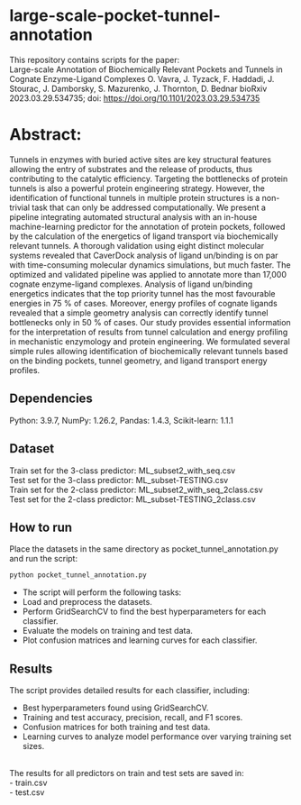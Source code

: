 # large-scale-pocket-tunnel-annotation
This repository contains scripts for the paper:<br>
Large-scale Annotation of Biochemically Relevant Pockets and Tunnels in Cognate Enzyme-Ligand Complexes
O. Vavra, J. Tyzack, F. Haddadi, J. Stourac, J. Damborsky, S. Mazurenko, J. Thornton, D. Bednar
bioRxiv 2023.03.29.534735; doi: https://doi.org/10.1101/2023.03.29.534735

# Abstract:
Tunnels in enzymes with buried active sites are key structural features allowing the entry of substrates and the release of products, thus contributing to the catalytic efficiency. Targeting the bottlenecks of protein tunnels is also a powerful protein engineering strategy. However, the identification of functional tunnels in multiple protein structures is a non-trivial task that can only be addressed computationally. We present a pipeline integrating automated structural analysis with an in-house machine-learning predictor for the annotation of protein pockets, followed by the calculation of the energetics of ligand transport via biochemically relevant tunnels. A thorough validation using eight distinct molecular systems revealed that CaverDock analysis of ligand un/binding is on par with time-consuming molecular dynamics simulations, but much faster. The optimized and validated pipeline was applied to annotate more than 17,000 cognate enzyme-ligand complexes. Analysis of ligand un/binding energetics indicates that the top priority tunnel has the most favourable energies in 75 % of cases. Moreover, energy profiles of cognate ligands revealed that a simple geometry analysis can correctly identify tunnel bottlenecks only in 50 % of cases. Our study provides essential information for the interpretation of results from tunnel calculation and energy profiling in mechanistic enzymology and protein engineering. We formulated several simple rules allowing identification of biochemically relevant tunnels based on the binding pockets, tunnel geometry, and ligand transport energy profiles.

## Dependencies
Python: 3.9.7, NumPy: 1.26.2, Pandas: 1.4.3, Scikit-learn: 1.1.1

## Dataset
Train set for the 3-class predictor: ML_subset2_with_seq.csv <br>
Test set for the 3-class predictor: ML_subset-TESTING.csv <br> 
Train set for the 2-class predictor: ML_subset2_with_seq_2class.csv <br>
Test set for the 2-class predictor: ML_subset-TESTING_2class.csv

## How to run
Place the datasets in the same directory as pocket_tunnel_annotation.py and run the script:
```bash
python pocket_tunnel_annotation.py
```
- The script will perform the following tasks:<br>
- Load and preprocess the datasets.<br>
- Perform GridSearchCV to find the best hyperparameters for each classifier.<br>
- Evaluate the models on training and test data.<br>
- Plot confusion matrices and learning curves for each classifier.

## Results
The script provides detailed results for each classifier, including:<br>

- Best hyperparameters found using GridSearchCV.<br>
- Training and test accuracy, precision, recall, and F1 scores.<br>
- Confusion matrices for both training and test data.<br>
- Learning curves to analyze model performance over varying training set sizes.<br>
<br>
The results for all predictors on train and test sets are saved in: <br>
- train.csv <br>
- test.csv






